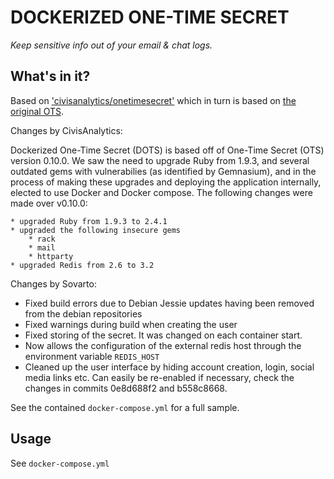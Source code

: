 # DOCKERIZED ONE-TIME SECRET
*Keep sensitive info out of your email & chat logs.*

## What's in it?
Based on ['civisanalytics/onetimesecret'](https://github.com/civisanalytics/onetimesecret/commit/07620fcb0a2acd95b74f3d87d2efafd2308da67b) which in turn is based on [the original OTS](https://github.com/civisanalytics/onetimesecret/commit/d34aec9cad8212273dec5041fe588646524abaf8).

Changes by CivisAnalytics:

Dockerized One-Time Secret (DOTS) is based off of One-Time Secret (OTS) version 0.10.0. We saw the need to upgrade Ruby from 1.9.3, and several outdated gems with vulnerabilies (as identified by Gemnasium), and in the process of making these upgrades and deploying the application internally, elected to use Docker and Docker compose.  The following changes were made over v0.10.0:

    * upgraded Ruby from 1.9.3 to 2.4.1
    * upgraded the following insecure gems
        * rack
        * mail
        * httparty
    * upgraded Redis from 2.6 to 3.2

Changes by Sovarto:

* Fixed build errors due to Debian Jessie updates having been removed from the debian repositories
* Fixed warnings during build when creating the user
* Fixed storing of the secret. It was changed on each container start.
* Now allows the configuration of the external redis host through the environment variable `REDIS_HOST`
* Cleaned up the user interface by hiding account creation, login, social media links etc. Can easily be re-enabled if necessary, check the changes in commits 0e8d688f2 and b558c8668.

See the contained `docker-compose.yml` for a full sample.

## Usage
See `docker-compose.yml`